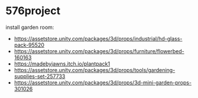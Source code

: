 # 576project
install
garden room:
- https://assetstore.unity.com/packages/3d/props/industrial/hd-glass-pack-95520
- https://assetstore.unity.com/packages/3d/props/furniture/flowerbed-160163
- https://madebyjawns.itch.io/plantpack1
- https://assetstore.unity.com/packages/3d/props/tools/gardening-supplies-set-257733
- https://assetstore.unity.com/packages/3d/props/3d-mini-garden-props-301026
